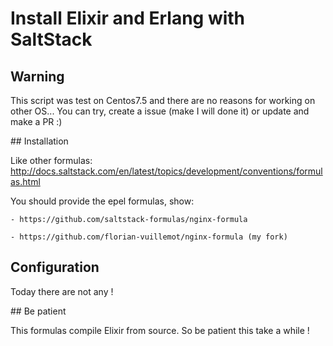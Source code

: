 # Install Elixir and Erlang with SaltStack


## Warning

This script was test on Centos7.5 and there are no reasons for working on other OS... You can try, create a issue (make I will done it) or update and make a PR :)

## Installation

Like other formulas: http://docs.saltstack.com/en/latest/topics/development/conventions/formulas.html

You should provide the epel formulas, show:
    
    - https://github.com/saltstack-formulas/nginx-formula
    
    - https://github.com/florian-vuillemot/nginx-formula (my fork)

## Configuration

Today there are not any !

## Be patient

This formulas compile Elixir from source. So be patient this take a while !